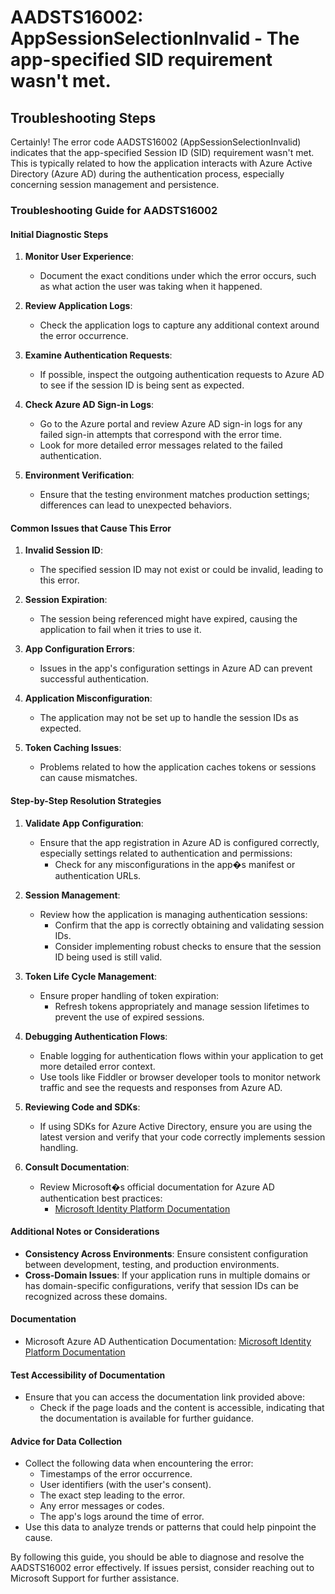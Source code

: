 # AADSTS16002: AppSessionSelectionInvalid - The app-specified SID requirement wasn't met.


## Troubleshooting Steps
Certainly! The error code AADSTS16002 (AppSessionSelectionInvalid) indicates that the app-specified Session ID (SID) requirement wasn't met. This is typically related to how the application interacts with Azure Active Directory (Azure AD) during the authentication process, especially concerning session management and persistence.

### Troubleshooting Guide for AADSTS16002

#### Initial Diagnostic Steps
1. **Monitor User Experience**:
   - Document the exact conditions under which the error occurs, such as what action the user was taking when it happened.

2. **Review Application Logs**:
   - Check the application logs to capture any additional context around the error occurrence.

3. **Examine Authentication Requests**:
   - If possible, inspect the outgoing authentication requests to Azure AD to see if the session ID is being sent as expected.

4. **Check Azure AD Sign-in Logs**:
   - Go to the Azure portal and review Azure AD sign-in logs for any failed sign-in attempts that correspond with the error time.
   - Look for more detailed error messages related to the failed authentication.

5. **Environment Verification**:
   - Ensure that the testing environment matches production settings; differences can lead to unexpected behaviors.

#### Common Issues that Cause This Error
1. **Invalid Session ID**:
   - The specified session ID may not exist or could be invalid, leading to this error.

2. **Session Expiration**:
   - The session being referenced might have expired, causing the application to fail when it tries to use it.

3. **App Configuration Errors**:
   - Issues in the app's configuration settings in Azure AD can prevent successful authentication.

4. **Application Misconfiguration**:
   - The application may not be set up to handle the session IDs as expected.

5. **Token Caching Issues**:
   - Problems related to how the application caches tokens or sessions can cause mismatches.

#### Step-by-Step Resolution Strategies
1. **Validate App Configuration**:
   - Ensure that the app registration in Azure AD is configured correctly, especially settings related to authentication and permissions:
     - Check for any misconfigurations in the app�s manifest or authentication URLs.

2. **Session Management**:
   - Review how the application is managing authentication sessions:
     - Confirm that the app is correctly obtaining and validating session IDs.
     - Consider implementing robust checks to ensure that the session ID being used is still valid.

3. **Token Life Cycle Management**:
   - Ensure proper handling of token expiration:
     - Refresh tokens appropriately and manage session lifetimes to prevent the use of expired sessions.

4. **Debugging Authentication Flows**:
   - Enable logging for authentication flows within your application to get more detailed error context.
   - Use tools like Fiddler or browser developer tools to monitor network traffic and see the requests and responses from Azure AD.

5. **Reviewing Code and SDKs**:
   - If using SDKs for Azure Active Directory, ensure you are using the latest version and verify that your code correctly implements session handling.

6. **Consult Documentation**:
   - Review Microsoft�s official documentation for Azure AD authentication best practices:
     - [Microsoft Identity Platform Documentation](https://docs.microsoft.com/en-us/azure/active-directory/develop/)

#### Additional Notes or Considerations
- **Consistency Across Environments**: Ensure consistent configuration between development, testing, and production environments.
- **Cross-Domain Issues**: If your application runs in multiple domains or has domain-specific configurations, verify that session IDs can be recognized across these domains.

#### Documentation
- Microsoft Azure AD Authentication Documentation: [Microsoft Identity Platform Documentation](https://docs.microsoft.com/en-us/azure/active-directory/develop/)

#### Test Accessibility of Documentation
- Ensure that you can access the documentation link provided above:
  - Check if the page loads and the content is accessible, indicating that the documentation is available for further guidance.

#### Advice for Data Collection
- Collect the following data when encountering the error:
  - Timestamps of the error occurrence.
  - User identifiers (with the user's consent).
  - The exact step leading to the error.
  - Any error messages or codes.
  - The app's logs around the time of error.
- Use this data to analyze trends or patterns that could help pinpoint the cause.

By following this guide, you should be able to diagnose and resolve the AADSTS16002 error effectively. If issues persist, consider reaching out to Microsoft Support for further assistance.